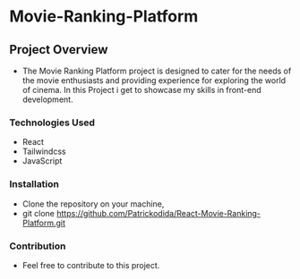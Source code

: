 # Movie-Ranking-Platform

## Project Overview

- The Movie Ranking Platform project is designed to cater for the needs of the movie enthusiasts and providing experience for exploring the world of cinema. In this Project i get to showcase my skills in front-end development.

### Technologies Used

- React
- Tailwindcss
- JavaScript

### Installation

- Clone the repository on your machine,
- git clone https://github.com/Patrickodida/React-Movie-Ranking-Platform.git

### Contribution

- Feel free to contribute to this project.
